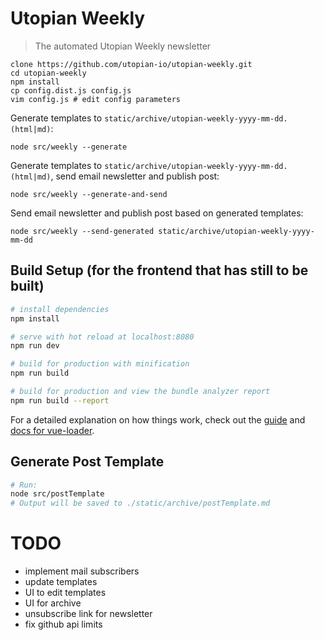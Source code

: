 # Utopian Weekly

> The automated Utopian Weekly newsletter

```
clone https://github.com/utopian-io/utopian-weekly.git
cd utopian-weekly
npm install
cp config.dist.js config.js
vim config.js # edit config parameters
```

Generate templates to `static/archive/utopian-weekly-yyyy-mm-dd.(html|md)`:

`node src/weekly --generate`

Generate templates to `static/archive/utopian-weekly-yyyy-mm-dd.(html|md)`, send email newsletter and publish post:

`node src/weekly --generate-and-send`

Send email newsletter and publish post based on generated templates:

`node src/weekly --send-generated static/archive/utopian-weekly-yyyy-mm-dd`

## Build Setup (for the frontend that has still to be built)

``` bash
# install dependencies
npm install

# serve with hot reload at localhost:8080
npm run dev

# build for production with minification
npm run build

# build for production and view the bundle analyzer report
npm run build --report
```

For a detailed explanation on how things work, check out the [guide](http://vuejs-templates.github.io/webpack/) and [docs for vue-loader](http://vuejs.github.io/vue-loader).


## Generate Post Template
``` bash
# Run:
node src/postTemplate
# Output will be saved to ./static/archive/postTemplate.md
```

# TODO

- implement mail subscribers
- update templates
- UI to edit templates
- UI for archive
- unsubscribe link for newsletter
- fix github api limits
